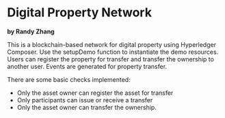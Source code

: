 # Digital Property Network
**by Randy Zhang**

This is a blockchain-based network for digital property using Hyperledger Composer. Use the setupDemo function to instantiate the demo resources. Users can register the property for transfer and transfer the ownership to another user. Events are generated for property transfer. 

There are some basic checks implemented: 
- Only the asset owner can register the asset for transfer 
- Only participants can issue or receive a transfer 
- Only the asset owner can transfer the ownership. 
